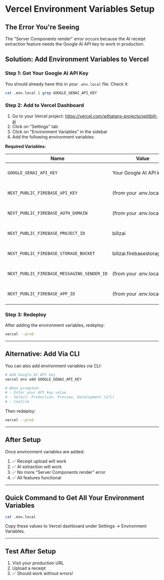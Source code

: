 # Vercel Environment Variables Setup

## The Error You're Seeing

The "Server Components render" error occurs because the AI receipt extraction feature needs the Google AI API key to work in production.

## Solution: Add Environment Variables to Vercel

### Step 1: Get Your Google AI API Key

You should already have this in your `.env.local` file. Check it:

```bash
cat .env.local | grep GOOGLE_GENAI_API_KEY
```

### Step 2: Add to Vercel Dashboard

1. Go to your Vercel project: https://vercel.com/wthatans-projects/splitbill-ai
2. Click on "Settings" tab
3. Click on "Environment Variables" in the sidebar
4. Add the following environment variables:

**Required Variables:**

| Name | Value | Environment |
|------|-------|-------------|
| `GOOGLE_GENAI_API_KEY` | Your Google AI API key | Production, Preview, Development |
| `NEXT_PUBLIC_FIREBASE_API_KEY` | (from your .env.local) | Production, Preview, Development |
| `NEXT_PUBLIC_FIREBASE_AUTH_DOMAIN` | (from your .env.local) | Production, Preview, Development |
| `NEXT_PUBLIC_FIREBASE_PROJECT_ID` | billzai | Production, Preview, Development |
| `NEXT_PUBLIC_FIREBASE_STORAGE_BUCKET` | billzai.firebasestorage.app | Production, Preview, Development |
| `NEXT_PUBLIC_FIREBASE_MESSAGING_SENDER_ID` | (from your .env.local) | Production, Preview, Development |
| `NEXT_PUBLIC_FIREBASE_APP_ID` | (from your .env.local) | Production, Preview, Development |

### Step 3: Redeploy

After adding the environment variables, redeploy:

```bash
vercel --prod
```

---

## Alternative: Add Via CLI

You can also add environment variables via CLI:

```bash
# Add Google AI API key
vercel env add GOOGLE_GENAI_API_KEY

# When prompted:
# - Enter your API key value
# - Select: Production, Preview, Development (all)
# - Confirm
```

Then redeploy:

```bash
vercel --prod
```

---

## After Setup

Once environment variables are added:

1. ✅ Receipt upload will work
2. ✅ AI extraction will work
3. ✅ No more "Server Components render" error
4. ✅ All features functional

---

## Quick Command to Get All Your Environment Variables

```bash
cat .env.local
```

Copy these values to Vercel dashboard under Settings → Environment Variables.

---

## Test After Setup

1. Visit your production URL
2. Upload a receipt
3. ✅ Should work without errors!
